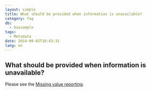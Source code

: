 ```yaml
---
layout: simple
title: What should be provided when information is unavailable?
category: faq
db:
  - biosample
tags: 
  - Metadata
date: 2014-09-02T16:43:31
lang: en
---
```


## What should be provided when information is unavailable?

Please see the <a href="/biosample/submission.html#missing-value-reporting">Missing value reporting</a>.
